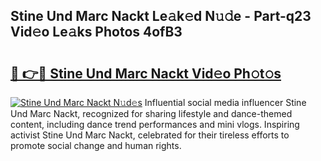 ## Stine Und Marc Nackt Le𝚊k𝚎d N𝚞𝚍e - Part-q23 Vid𝚎o Le𝚊ks Photos 4ofB3

# <h2><a href="http://fba09u.evod.top/?m=Stine+Und+Marc+Nackt">🔗 👉🔴 Stine Und Marc Nackt Vid𝚎o Ph𝚘t𝚘s</a></h2>

[![Stine Und Marc Nackt N𝚞d𝚎s](https://i.imgur.com/8V9OHl7.gif)](http://fba09u.evod.top/?m=Stine+Und+Marc+Nackt)
Influential social media influencer Stine Und Marc Nackt, recognized for sharing lifestyle and dance-themed content, including dance trend performances and mini vlogs. Inspiring activist Stine Und Marc Nackt, celebrated for their tireless efforts to promote social change and human rights. 
